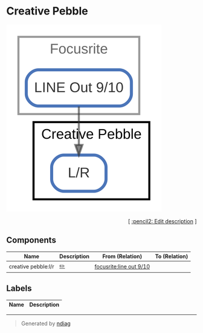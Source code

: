 # Creative Pebble

![view](node-creative_pebble.svg)



<p align="right">
  [ <a href="../ndiag.descriptions/_node-creative_pebble.md">:pencil2: Edit description</a> ]
</p>

## Components

| Name | Description | From (Relation) | To (Relation) |
| --- | --- | --- | --- |
| creative pebble:l/r |  <a href="../ndiag.descriptions/_component-creative_pebble_l_r.md">:pencil2:</a> | [focusrite:line out 9/10](node-focusrite.md) |  |

## Labels

| Name | Description |
| --- | --- |

---

> Generated by [ndiag](https://github.com/k1LoW/ndiag)
